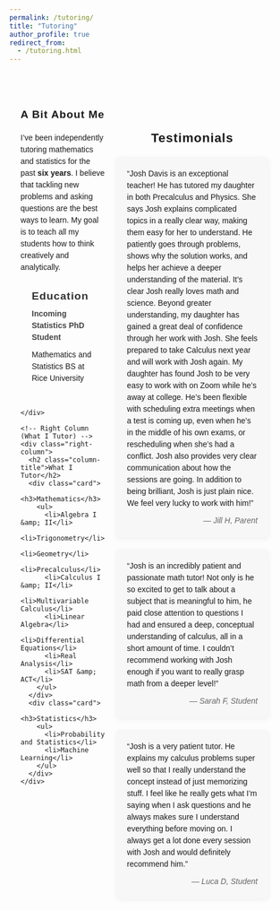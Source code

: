 ```yaml
---
permalink: /tutoring/
title: "Tutoring"
author_profile: true
redirect_from:
  - /tutoring.html
---
```


<html>
<head>
  <meta charset="utf-8">
  <title>Two-Column Tutor Layout</title>
  <style>
    /* Container uses Flexbox for two side-by-side columns */
    .container {
      display: flex;
      justify-content: space-between;
      align-items: flex-start;
      max-width: 1200px;
      margin: 40px auto;
      padding: 20px;
      font-family: sans-serif;
    }

    /* Middle column (About Me + Education) */
    .middle-column {
      flex: 1;
      margin-right: 60px; /* Spacing between columns */
    }

    /* Right column (What I Tutor) */
    .right-column {
      flex: 0 0 300px;
    }

    .column-title {
      font-size: 1.4rem;
      letter-spacing: 1px;
      margin: 0 0 20px 0;
    }

    /* Simple card style for the “What I Tutor” boxes */
    .card {
      border-radius: 26px;
      padding: 20px;
      margin-bottom: 20px;
      box-shadow: 1px 3px 19px 0px #D8E6F890;
    }

    /* Basic typography tweaks */
    h1, h2, h3 {
      margin: 0 0 10px 0;
    }
    .middle-column h1 {
      font-size: 2rem;
    }
    .middle-column h2 {
      font-size: 1.2rem;
      letter-spacing: 1px;
      margin-top: 20px;
    }
    p {
      line-height: 1.5;
      margin: 0 0 10px 0;
    }

    /* EDUCATION SECTION STYLING */
    .education-section {
      border-radius: 0px;
      padding: 20px;
      margin: 0px 0;
    }
    .education-section h2 {
      margin-top: 0;
      font-size: 1.2rem;
      color: #333;
      letter-spacing: 1px;
      margin-bottom: 10px;
    }
    .education-section h2::before {
      content: "🎓 ";
      font-size: 1.2rem;
      vertical-align: left;
      margin-right: 5px;
    }
    .current-status {
      font-weight: bold;
      color: #444;
    }

    /* Testimonials section */
    .testimonials-section {
      max-width: 1200px;
      margin: 40px auto;
      padding: 20px;
      font-family: sans-serif;
    }
    .testimonials-section h2 {
      margin: 0 0 20px 0;
      font-size: 1.4rem;
      letter-spacing: 1px;
      text-align: center;
    }

    /* Grid container for testimonials */
    .testimonials-grid {
      display: grid;
      grid-template-columns: repeat(1, 1fr);
      gap: 20px;
    }

    /* Individual testimonial container */
    .testimonial {
      background: #f7f7f7;
      border-radius: 8px;
      padding: 20px;
      box-shadow: 1px 3px 10px rgba(0, 0, 0, 0.05);
      position: relative;
    }

    /* Attribution in the testimonial */
    .testimonial p:last-child {
      margin: 0;
      text-align: right;
      font-style: italic;
      color: #666;
    }

    /*
      ====================
      Responsive Behavior
      ====================
      When the screen width is 800px or less, we'll stack the columns vertically.
    */
    @media (max-width: 800px) {
      .container {
        flex-direction: column;
      }
      .middle-column {
        margin-right: 0;
        margin-bottom: 20px;  /* Spacing between the middle & right columns */
      }
      .right-column {
        width: 100%;
      }
      .testimonials-grid {
        grid-template-columns: 1fr;
      }
    }

  </style>
</head>
<body>
  <div class="container">
    <!-- Middle Column (About Me + Education) -->
    <div class="middle-column">
      <h2 class="column-title">A Bit About Me</h2>
      <p>
        I’ve been independently tutoring mathematics and statistics for the past
        <b>six years</b>. I believe that tackling new problems and asking questions
        are the best ways to learn. My goal is to teach all my students how to
        think creatively and analytically.
      </p>
    <!-- EDUCATION SECTION -->
      <div class="education-section">
        <h2>Education</h2>
        <p class="current-status">Incoming Statistics PhD Student</p>
        <p>Mathematics and Statistics BS at Rice University</p>
      </div>
      <!-- END EDUCATION SECTION -->
      
    </div>

    <!-- Right Column (What I Tutor) -->
    <div class="right-column">
      <h2 class="column-title">What I Tutor</h2>
      <div class="card">
        <h3>Mathematics</h3>
        <ul>
          <li>Algebra I &amp; II</li>
          <li>Trigonometry</li>
          <li>Geometry</li>
          <li>Precalculus</li>
          <li>Calculus I &amp; II</li>
          <li>Multivariable Calculus</li>
          <li>Linear Algebra</li>
          <li>Differential Equations</li>
          <li>Real Analysis</li>
          <li>SAT &amp; ACT</li>
        </ul>
      </div>
      <div class="card">
        <h3>Statistics</h3>
        <ul>
          <li>Probability and Statistics</li>
          <li>Machine Learning</li>
        </ul>
      </div>
    </div>

  </div>

  <!-- TESTIMONIALS SECTION -->
  <div class="testimonials-section">
    <h2>Testimonials</h2>
    <div class="testimonials-grid">
      <div class="testimonial">
        <p>
          “Josh Davis is an exceptional teacher! He has tutored my daughter in both Precalculus and
          Physics. She says Josh explains complicated topics in a really clear way, making them easy
          for her to understand. He patiently goes through problems, shows why the solution works,
          and helps her achieve a deeper understanding of the material. It’s clear Josh really loves
          math and science. Beyond greater understanding, my daughter has gained a great deal of
          confidence through her work with Josh. She feels prepared to take Calculus next year and
          will work with Josh again. My daughter has found Josh to be very easy to work with on
          Zoom while he’s away at college. He’s been flexible with scheduling extra meetings when
          a test is coming up, even when he’s in the middle of his own exams, or rescheduling when
          she’s had a conflict. Josh also provides very clear communication about how the sessions
          are going. In addition to being brilliant, Josh is just plain nice. We feel very lucky to
          work with him!”
        </p>
        <p>— Jill H, Parent</p>
      </div>
      <div class="testimonial">
        <p>
          “Josh is an incredibly patient and passionate math tutor! Not only is he so excited to get
          to talk about a subject that is meaningful to him, he paid close attention to questions I
          had and ensured a deep, conceptual understanding of calculus, all in a short amount of
          time. I couldn’t recommend working with Josh enough if you want to really grasp math from
          a deeper level!”
        </p>
        <p>— Sarah F, Student</p>
      </div>
      <div class="testimonial">
        <p>
          “Josh is a very patient tutor. He explains my calculus problems super well so that I really
          understand the concept instead of just memorizing stuff. I feel like he really gets what
          I’m saying when I ask questions and he always makes sure I understand everything before
          moving on. I always get a lot done every session with Josh and would definitely recommend him.”
        </p>
        <p>— Luca D, Student</p>
      </div>
    </div>
  </div>
</body>
</html>
